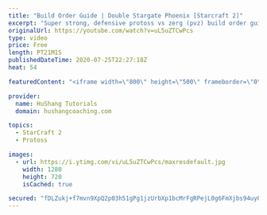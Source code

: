 ```yaml
---
title: "Build Order Guide | Double Stargate Phoenix [Starcraft 2]"
excerpt: "Super strong, defensive protoss vs zerg (pvz) build order guide. This opening is going to give you incredible map control over zerg in the mid-game, letting you scout exactly what is coming your way and making it easy to feel in control of the game. This build also completely owns mutalisk transitions"
originalUrl: https://youtube.com/watch?v=uL5uZTCwPcs
type: video
price: Free
length: PT21M1S
publishedDateTime: 2020-07-25T22:27:18Z
heat: 54

featuredContent: "<iframe width=\"800\" height=\"500\" frameborder=\"0\" src=\"https://www.youtube.com/embed/uL5uZTCwPcs\" allow=\"accelerometer; autoplay; encrypted-media; gyroscope; picture-in-picture\" allowfullscreen></iframe>"

provider:
  name: HuShang Tutorials
  domain: hushangcoaching.com

topics:
  - StarCraft 2
  - Protoss

images:
  - url: https://i.ytimg.com/vi/uL5uZTCwPcs/maxresdefault.jpg
    width: 1280
    height: 720
    isCached: true

secured: "fDLZukj+f7mvn9XpQ2p03h51gPg1jzUrbXp1bcMrFgRPejL0g6FmXjbs94uyO/+Q0r/zuH9/h4Z+16X/EK1SpbsgP2NUYXGdCYks1/WV3e3oE4Ph4obA7g0bICjEIvJUePVwYHAzBN4h1lr7MTJGSR1jMnP/uFgCLxqL3t9RP8pIc2T+82DEOnfd2n+I9aH48oqcqQyCiGLg0Fm4B6eLbq8CwVmCQk0SCaMlm/szECUpLV482P/EaYaaMTAH5JGUpC/5JdcMOKkrmxc10j5dQR2AQcADRt6TBtW1dlg2QXa+Vf1sx6nrOsaCYGThlZ722K+3WL+oI9eXhv32dSuHufwDFKEV1JvA7nfpHmNQHxFGMd6xSbM5GzbXbESYq3tYv7VHvf7BbM5DnHH/vDKXD0adEE+I6PhTKb7Iw23brd0=;BoCvstn+/GaY6DdKxSOLgQ=="
---
```


